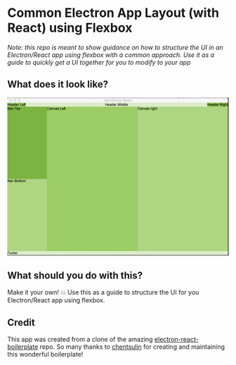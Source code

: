 # Common Electron App Layout (with React) using Flexbox

*Note: this repo is meant to show guidance on how to structure the UI in an Electron/React app using flexbox with a common approach. Use it as a guide to quickly get a UI together for you to modify to your app*

## What does it look like?

![demo](demo.gif)

## What should you do with this?

Make it your own! :boom: Use this as a guide to structure the UI for you Electron/React app using flexbox.

## Credit

This app was created from a clone of the amazing [electron-react-boilerplate](https://github.com/chentsulin/electron-react-boilerplate) repo.  So many thanks to [chentsulin](https://github.com/chentsulin) for creating and maintaining this wonderful boilerplate!
